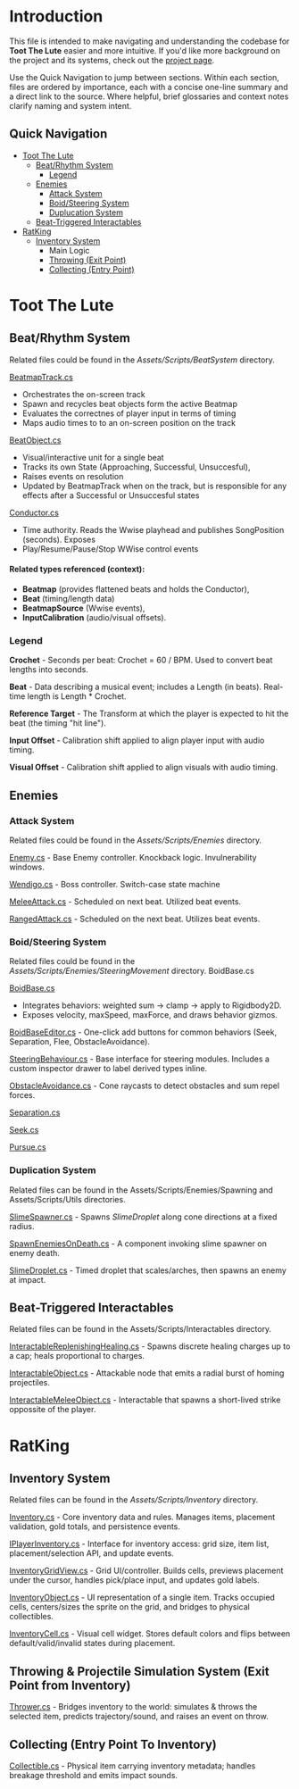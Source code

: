 # Introduction


This file is intended to make navigating and understanding the codebase for **Toot The Lute** easier and more intuitive.
If you'd like more background on the project and its systems, check out the [project page](https://tedishopov.github.io/TootTheLute.html).

Use the Quick Navigation to jump between sections. Within each section, files are ordered by importance, each with a concise one-line summary and a direct link to the source. Where helpful, brief glossaries and context notes clarify naming and system intent.

## Quick Navigation


- [Toot The Lute](#toot-the-lute)
  - [Beat/Rhythm System](#beatrhythm-system)
    - [Legend](#legend)
  - [Enemies](#enemies)
    - [Attack System](#attack-system)
    - [Boid/Steering System](#boidsteering-system)
    - [Duplucation System](#duplication-system)
  - [Beat-Triggered Interactables](#beat-triggered-interactables)
- [RatKing](#ratking) 
  - [Inventory System](#inventory-system)  
    - Main Logic
    - [Throwing (Exit Point)](#throwing--projectile-simulation-system-exit-point-from-inventory)  
    - [Collecting (Entry Point)](#collecting-entry-point-to-inventory)  

# Toot The Lute

## Beat/Rhythm System
Related files could be found in the _Assets/Scripts/BeatSystem_ directory.

[BeatmapTrack.cs](Assets/Scripts/BeatSystem/BeatmapTrack.cs) 
*   Orchestrates the on-screen track
*   Spawn and recycles beat objects form the active Beatmap
*   Evaluates the correctnes of player input in terms of timing
*   Maps audio times to to an on-screen position on the track

[BeatObject.cs](Assets/Scripts/BeatSystem/BeatObject.cs)
*   Visual/interactive unit for a single beat
*   Tracks its own State (Approaching, Successful, Unsuccesful),
*   Raises events on resolution
*   Updated by BeatmapTrack when on the track, but is responsible for any effects after a Successful or Unsuccesful states

[Conductor.cs](Assets/Scripts/BeatSystem/Conductor.cs)
*   Time authority. Reads the Wwise playhead and publishes SongPosition (seconds). Exposes 
*   Play/Resume/Pause/Stop WWise control events

#### Related types referenced (context): 
*   **Beatmap** (provides flattened beats and holds the Conductor), 
*   **Beat** (timing/length data) 
*   **BeatmapSource** (Wwise events), 
*   **InputCalibration** (audio/visual offsets).


### Legend
**Crochet** - Seconds per beat: Crochet = 60 / BPM. Used to convert beat lengths into seconds.

**Beat** - Data describing a musical event; includes a Length (in beats). Real-time length is Length * Crochet.

**Reference Target** - The Transform at which the player is expected to hit the beat (the timing "hit line").

**Input Offset** - Calibration shift applied to align player input with audio timing.

**Visual Offset** - Calibration shift applied to align visuals with audio timing.

## Enemies 

### Attack System

Related files could be found in the _Assets/Scripts/Enemies_ directory.

[Enemy.cs](TootTheLute/Assets/Scripts/Enemies%20&%20AI/Enemy.cs) - Base Enemy controller. Knockback logic. Invulnerability windows.

[Wendigo.cs](TootTheLute/Assets/Scripts/Enemies%20&%20AI/Wendigo.cs) - Boss controller. Switch-case state machine

[MeleeAttack.cs](TootTheLute/Assets/Scripts/Enemies%20&%20AI/MeleeAttack.cs) - Scheduled on next beat. Utilized beat events.

[RangedAttack.cs](TootTheLute/Assets/Scripts/Enemies%20&%20AI/RangedAttack.cs) - Scheduled on the next beat. Utilizes beat events.


### Boid/Steering System

Related files could be found in the _Assets/Scripts/Enemies/SteeringMovement_ directory.
BoidBase.cs

[BoidBase.cs](TootTheLute/Assets/Scripts/Enemies%20&%20AI/SteeringMovement/BoidBase.cs)
*   Integrates behaviors: weighted sum → clamp → apply to Rigidbody2D.
*   Exposes velocity, maxSpeed, maxForce, and draws behavior gizmos.

[BoidBaseEditor.cs](TootTheLute/Assets/Scripts/Enemies%20&%20AI/SteeringMovement/BoidBaseEditor.cs.cs) - One-click add buttons for common behaviors (Seek, Separation, Flee, ObstacleAvoidance).

[SteeringBehaviour.cs](TootTheLute/Assets/Scripts/Enemies%20&%20AI/SteeringMovement/SteeringBehavior.cs) - Base interface for steering modules. Includes a custom inspector drawer to label derived types inline.

[ObstacleAvoidance.cs](TootTheLute/Assets/Scripts/Enemies%20&%20AI/SteeringMovement/ObstacleAvoidance.cs) - Cone raycasts to detect obstacles and sum repel forces.

[Separation.cs](TootTheLute/Assets/Scripts/Enemies%20&%20AI/SteeringMovement/Separation.cs)

[Seek.cs](TootTheLute/Assets/Scripts/Enemies%20&%20AI/SteeringMovement/Seek.cs)

[Pursue.cs](TootTheLute/Assets/Scripts/Enemies%20&%20AI/SteeringMovement/Pursue.cs)


### Duplication System

Related files can be found in the Assets/Scripts/Enemies/Spawning and Assets/Scripts/Utils directories.

[SlimeSpawner.cs](TootTheLute/Assets/Scripts/Enemies%20&%20AI/Duplication%20&%20Spawning/SlimeSpawner.cs) - Spawns _SlimeDroplet_  along cone directions at a fixed radius. 

[SpawnEnemiesOnDeath.cs](TootTheLute/Assets/Scripts/Enemies%20&%20AI/Duplication%20&%20Spawning/SpawnEnemiesOnDeath.cs) - A component invoking slime spawner on enemy death.

[SlimeDroplet.cs](TootTheLute/Assets/Scripts/Enemies%20&%20AI/Duplication%20&%20Spawning/SlimeDroplet.cs) - Timed droplet that scales/arches, then spawns an enemy at impact. 

##  Beat-Triggered Interactables

Related files can be found in the Assets/Scripts/Interactables directory.

[InteractableReplenishingHealing.cs](TootTheLute/Assets/Scripts/Interactables/InteractableReplenishingHealing.cs) - Spawns discrete healing charges up to a cap; heals proportional to charges.

[InteractableObject.cs](TootTheLute/Assets/Scripts/Interactables/InteractableObject.cs) - Attackable node that emits a radial burst of homing projectiles.

[InteractableMeleeObject.cs](TootTheLute/Assets/Scripts/Interactables/InterableMeleeObject.cs) - Interactable that spawns a short-lived strike oppossite of the player.

# RatKing
## Inventory System
Related files can be found in the _Assets/Scripts/Inventory_ directory.

[Inventory.cs](Ratking/Assets/Scripts/Inventory/Inventory.cs) - Core inventory data and rules. Manages items, placement validation, gold totals, and persistence events.

[IPlayerInventory.cs](Ratking/Assets/Scripts/Inventory/Inventory.cs) - Interface for inventory access: grid size, item list, placement/selection API, and update events.

[InventoryGridView.cs](Ratking/Assets/Scripts/Inventory/InventoryGridView.cs) - Grid UI/controller. Builds cells, previews placement under the cursor, handles pick/place input, and updates gold labels.

[InventoryObject.cs](Ratking/Assets/Scripts/Inventory/InventoryObject.cs) - UI representation of a single item. Tracks occupied cells, centers/sizes the sprite on the grid, and bridges to physical collectibles.

[InventoryCell.cs](Ratking/Assets/Scripts/Inventory/InventoryCell.cs) - Visual cell widget. Stores default colors and flips between default/valid/invalid states during placement.

## Throwing & Projectile Simulation System (Exit Point from Inventory)
[Thrower.cs](Ratking/Assets/Scripts/Inventory/Thrower.cs) - Bridges inventory to the world: simulates & throws the selected item, predicts trajectory/sound, and raises an event on throw.

## Collecting (Entry Point To Inventory)
[Collectible.cs](Ratking/Assets/Scripts/Items/Collectible.cs) - Physical item carrying inventory metadata; handles breakage threshold and emits impact sounds.

